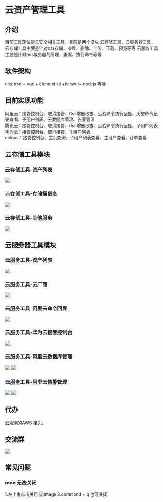 # 云资产管理工具

## 介绍
目前工具定位是云安全相关工具，目前是两个模块
云存储工具、云服务器工具，
云存储工具主要是针对oss存储、查看、删除、上传、下载、预览等等
云服务工具主要是针对ecs服务器的管理，查看、执行命令等等

## 软件架构
electron + vue + element-ui +iviewui+ nodejs 等等  

## 目前实现功能
阿里云：接管控制台、取消接管、Oss增删改查、远程命令执行回显、历史命令记录查看、子用户列表、云数据库管理、告警管理 </br>
腾讯云：接管控制台、取消接管、Oss增删改查、远程命令执行回显、子用户列表</br>
华为云：接管控制台、取消接管、子用户列表</br>
ucloud：接管控制台、主机查询、子用户列表查看、主用户查看、订单查看</br>

## 云存储工具模块
<h3>云存储工具-资产列表</h3>
<img src="info/mac-1.png">
<h3>云存储工具-存储桶信息</h3>
<img src="info/mac-1-1.png">
<h3>云存储工具-其他服务</h3>
<img src="info/mac-1-2.png">

## 云服务器工具模块
<h3>云服务工具-资产列表</h3>
<img src="info/mac-2-1.png">
<h3>云服务工具-云厂商</h3>
<img src="info/mac-2-2.png">
<h3>云服务工具-阿里云命令回显</h3>
<img src="info/mac-2-3.png">
<h3>云服务工具-华为云接管控制台</h3>
<img src="info/mac-3.png">
<h3>云服务工具-阿里云数据库管理</h3>
<img src="info/mac-4.png">
<img src="info/mac-4-1.png">
<h3>云服务工具-阿里云告警管理</h3>
<img src="info/mac-5.png">
<img src="info/mac-5-1.png">



## 代办
云服务的AWS 相关。

## 交流群
<img src="info/wx_qun.JPG">

## 常见问题
<h3>mac 无法关闭</h3>

1.左上角点击关闭
![image](https://github.com/dark-kingA/cloudTools/assets/102812179/c09de423-cf60-46d5-a305-a36404fee1cc)
2.command + q 也可关闭






